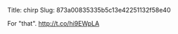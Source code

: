 Title: chirp
Slug: 873a00835335b5c13e42251132f58e40

For "that". <a href="http://t.co/hi9EWpLA">http://t.co/hi9EWpLA</a>
